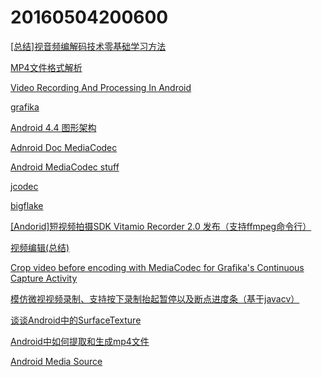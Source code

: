 # 20160504200600

<script src="../js/index.js"></script>
<div id="content"></div>



[[总结]视音频编解码技术零基础学习方法](http://blog.csdn.net/leixiaohua1020/article/details/18893769)

[MP4文件格式解析](http://eastnapoleon.blog.163.com/blog/static/366216692010101911255809/)

[Video Recording And Processing In Android](http://andrey.chernih.me/2014/06/28/video-recording-and-processing-in-android/)

[grafika](https://github.com/google/grafika)

[Android 4.4 图形架构](http://blog.csdn.net/new_szsheep/article/details/41348581)

[Adnroid Doc MediaCodec](http://developer.android.com/reference/android/media/MediaCodec.html)

[Android MediaCodec stuff](http://bigflake.com/mediacodec/)

[jcodec](http://jcodec.org/index.html)

[bigflake](http://bigflake.com/)

[[Andorid]短视频拍摄SDK Vitamio Recorder 2.0 发布（支持ffmpeg命令行）](http://www.cnblogs.com/over140/p/3704580.html)

[视频编辑(总结)](https://github.com/cheyiliu/All-in-One/wiki/%E8%A7%86%E9%A2%91%E7%BC%96%E8%BE%91)

[Crop video before encoding with MediaCodec for Grafika's Continuous Capture Activity](http://stackoverflow.com/questions/30587291/crop-video-before-encoding-with-mediacodec-for-grafikas-continuous-capture-ac)

[模仿微视视频录制、支持按下录制抬起暂停以及断点进度条（基于javacv）](http://www.aiuxian.com/article/p-2163744.html)

[谈谈Android中的SurfaceTexture](http://www.cnblogs.com/hrlnw/p/3277300.html)

[Android中如何提取和生成mp4文件](http://ticktick.blog.51cto.com/823160/1710743)

[Android Media Source](https://android.googlesource.com/platform/cts/+/jb-mr2-release/tests/tests/media/src/android/media/cts)
 
  
  
 
 
